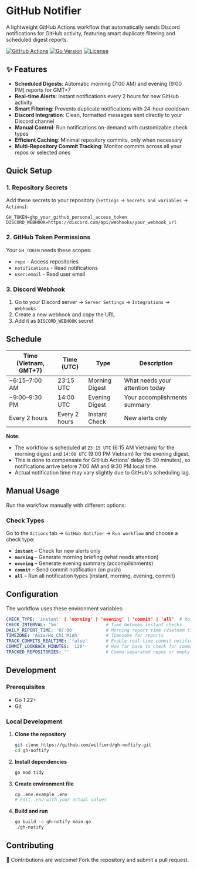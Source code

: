 # GitHub Notifier

A lightweight GitHub Actions workflow that automatically sends Discord notifications for GitHub activity, featuring smart duplicate filtering and scheduled digest reports.

[![GitHub Actions](https://img.shields.io/github/actions/workflow/status/wilfierd/gh-noftify/notify.yml?branch=main)](https://github.com/wilfierd/gh-noftify/actions)
[![Go Version](https://img.shields.io/badge/go-1.22+-blue.svg)](https://golang.org/)
[![License](https://img.shields.io/badge/license-MIT-green.svg)](LICENSE)

## ✨ Features

- **Scheduled Digests**: Automatic morning (7:00 AM) and evening (9:00 PM) reports for GMT+7
- **Real-time Alerts**: Instant notifications every 2 hours for new GitHub activity
- **Smart Filtering**: Prevents duplicate notifications with 24-hour cooldown
- **Discord Integration**: Clean, formatted messages sent directly to your Discord channel
- **Manual Control**: Run notifications on-demand with customizable check types
- **Efficient Caching**: Minimal repository commits, only when necessary
- **Multi-Repository Commit Tracking**: Monitor commits across all your repos or selected ones

##  Quick Setup

### 1. Repository Secrets

Add these secrets to your repository (`Settings` → `Secrets and variables` → `Actions`):

```
GH_TOKEN=ghp_your_github_personal_access_token
DISCORD_WEBHOOK=https://discord.com/api/webhooks/your_webhook_url
```

### 2. GitHub Token Permissions

Your `GH_TOKEN` needs these scopes:
- `repo` - Access repositories
- `notifications` - Read notifications
- `user:email` - Read user email

### 3. Discord Webhook

1. Go to your Discord server → `Server Settings` → `Integrations` → `Webhooks`
2. Create a new webhook and copy the URL
3. Add it as `DISCORD_WEBHOOK` secret

## Schedule


| Time (Vietnam, GMT+7) | Time (UTC) | Type | Description |
|-----------------------|------------|------|-------------|
| ~6:15–7:00 AM         | 23:15 UTC  | Morning Digest | What needs your attention today |
| ~9:00–9:30 PM         | 14:00 UTC  | Evening Digest | Your accomplishments summary |
| Every 2 hours         | Every 2 hours | Instant Check | New alerts only |

**Note:**
- The workflow is scheduled at `23:15 UTC` (6:15 AM Vietnam) for the morning digest and `14:00 UTC` (9:00 PM Vietnam) for the evening digest.
- This is done to compensate for GitHub Actions' delay (5–30 minutes), so notifications arrive before 7:00 AM and 9:30 PM local time.
- Actual notification time may vary slightly due to GitHub's scheduling lag.

## Manual Usage

Run the workflow manually with different options:

### Check Types
Go to the `Actions` tab → `GitHub Notifier` → `Run workflow` and choose a check type:

- **`instant`** – Check for new alerts only
- **`morning`** – Generate morning briefing (what needs attention)
- **`evening`** – Generate evening summary (accomplishments)
- **`commit`** – Send commit notification (on push)
- **`all`** – Run all notification types (instant, morning, evening, commit)

## Configuration

The workflow uses these environment variables:

```yaml
CHECK_TYPE: 'instant' | 'morning' | 'evening' | 'commit' | 'all'  # Notification type
CHECK_INTERVAL: '5m'                  # Time between instant checks
DAILY_REPORT_TIME: '07:00'            # Morning report time (Vietnam timezone) 
TIMEZONE: 'Asia/Ho_Chi_Minh'          # Timezone for reports
TRACK_COMMITS_REALTIME: 'false'       # Enable real-time commit notifications
COMMIT_LOOKBACK_MINUTES: '120'        # How far back to check for commits
TRACKED_REPOSITORIES: ''              # Comma-separated repos or empty for all
```

## Development

### Prerequisites

- Go 1.22+
- Git

### Local Development

1. **Clone the repository**
   ```bash
   git clone https://github.com/wilfierd/gh-noftify.git
   cd gh-noftify
   ```

2. **Install dependencies**
   ```bash
   go mod tidy
   ```

3. **Create environment file**
   ```bash
   cp .env.example .env
   # Edit .env with your actual values
   ```

4. **Build and run**
   ```bash
   go build -o gh-notify main.go
   ./gh-notify
   ```
## Contributing

🤝 Contributions are welcome! Fork the repository and submit a pull request.


